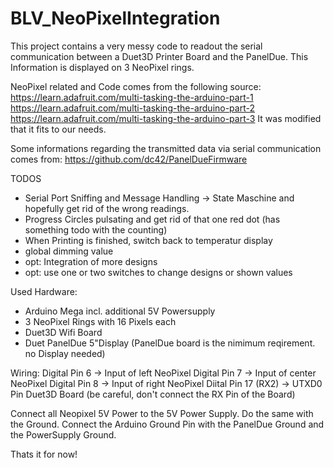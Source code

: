# BLV_NeoPixelIntegration
This project contains a very messy code to readout the serial communication between a Duet3D Printer Board and the PanelDue. This Information is displayed on 3 NeoPixel rings.

NeoPixel related and Code comes from the following source:
https://learn.adafruit.com/multi-tasking-the-arduino-part-1
https://learn.adafruit.com/multi-tasking-the-arduino-part-2
https://learn.adafruit.com/multi-tasking-the-arduino-part-3
It was modified that it fits to our needs.

Some informations regarding the transmitted data via serial communication comes from:
https://github.com/dc42/PanelDueFirmware

TODOS

- Serial Port Sniffing and Message Handling -> State Maschine and hopefully get rid of the wrong readings.
- Progress Circles pulsating and get rid of that one red dot (has something todo with the counting)
- When Printing is finished, switch back to temperatur display
- global dimming value
- opt: Integration of more designs
- opt: use one or two switches to change designs or shown values


Used Hardware:
- Arduino Mega incl. additional 5V Powersupply
- 3 NeoPixel Rings with 16 Pixels each
- Duet3D Wifi Board
- Duet PanelDue 5"Display (PanelDue board is the nimimum reqirement. no Display needed)

Wiring:
Digital Pin 6 -> Input of left NeoPixel
Digital Pin 7 -> Input of center NeoPixel
Digital Pin 8 -> Input of right NeoPixel
Diital Pin 17 (RX2) -> UTXD0 Pin Duet3D Board (be careful, don't connect the RX Pin of the Board)

Connect all Neopixel 5V Power to the 5V Power Supply. Do the same with the Ground.
Connect the Arduino Ground Pin with the PanelDue Ground and the PowerSupply Ground.

Thats it for now!
